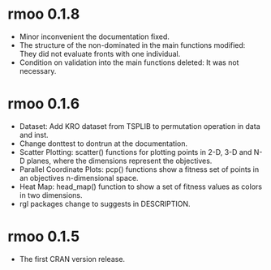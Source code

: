 # rmoo 0.1.8

* Minor inconvenient the documentation fixed.
* The structure of the non-dominated in the main functions modified: They did not 
evaluate fronts with one individual.
* Condition on validation into the main functions deleted: It was not necessary.

# rmoo 0.1.6

* Dataset: Add KRO dataset from TSPLIB to permutation operation in data and inst.
* Change donttest to dontrun at the documentation.
* Scatter Plotting: scatter() functions for plotting points in 2-D, 3-D and N-D 
planes, where the dimensions represent the objectives.
* Parallel Coordinate Plots: pcp() functions show a fitness set of points in an 
objectives n-dimensional space.
* Heat Map: head_map() function to show a set of fitness values as colors in two 
dimensions.
* rgl packages change to suggests in DESCRIPTION.

# rmoo 0.1.5

* The first CRAN version release.
